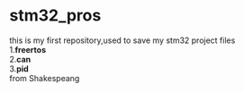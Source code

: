 # stm32_pros
this is my first repository,used to save my stm32 project files    
1.**freertos**     
2.**can**  
3.**pid**  
from Shakespeang